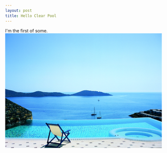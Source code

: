 ```yaml
---
layout: post
title: Hello Clear Pool
---
```


I'm the first of some. 
![Clear Pool](public/img/ClearPool_splash.jpg)
